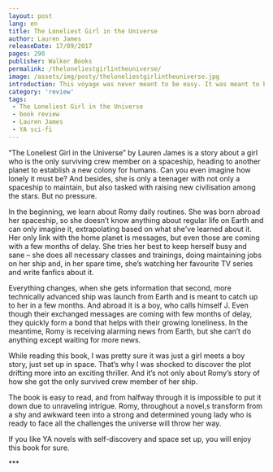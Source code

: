 ```yaml
---
layout: post
lang: en
title: The Loneliest Girl in the Universe
author: Lauren James
releaseDate: 17/09/2017
pages: 290
publisher: Walker Books
permalink: /theloneliestgirlintheuniverse/
image: /assets/img/posty/theloneliestgirlintheuniverse.jpg
introduction: This voyage was never meant to be easy. It was meant to be important.
category: 'review'
tags:
 - The Loneliest Girl in the Universe
 - book review
 - Lauren James
 - YA sci-fi
---
```

  “The Loneliest Girl in the Universe” by Lauren James is a story about a girl who is the only surviving crew member on a spaceship, heading to another planet to establish a new colony for humans. Can you even imagine how lonely it must be? And besides, she is only a teenager with not only a spaceship to maintain, but also tasked with raising new civilisation among the stars. But no pressure.

  In the beginning, we learn about Romy daily routines. She was born abroad her spaceship, so she doesn’t know anything about regular life on Earth and can only imagine it, extrapolating based on what she've learned about it. Her only link with the home planet is messages, but even those are coming with a few months of delay. She tries her best to keep herself busy and sane – she does all necessary classes and trainings, doing maintaining jobs on her ship and, in her spare time, she’s watching her favourite TV series and write fanfics about it.

  Everything changes, when she gets information that second, more technically advanced ship was launch from Earth and is meant to catch up to her in a few months. And abroad it is a boy, who calls himself J. Even though their exchanged messages are coming with few months of delay, they quickly form a bond that helps with their growing loneliness. In the meantime, Romy is receiving alarming news from Earth, but she can’t do anything except waiting for more news.

  While reading this book, I was pretty sure it was just a girl meets a boy story, just set up in space. That’s why I was shocked to discover the plot drifting more into an exciting thriller. And it’s not only about Romy’s story of how she got the only survived crew member of her ship.

  The book is easy to read, and from halfway through it is impossible to put it down due to unraveling intrigue. Romy, throughout a novel,s transform from a shy and awkward teen into a strong and determined young lady who is ready to face all the challenges the universe will throw her way.

  If you like YA novels with self-discovery and space set up, you will enjoy this book for sure. 

\*\*\*
